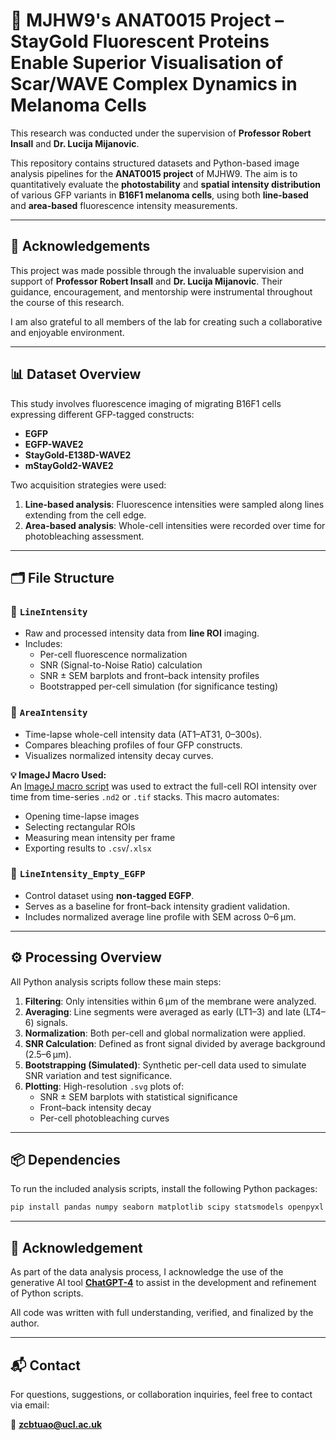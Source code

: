 # 🧪 MJHW9's ANAT0015 Project – StayGold Fluorescent Proteins Enable Superior Visualisation of Scar/WAVE Complex Dynamics in Melanoma Cells

This research was conducted under the supervision of **Professor Robert Insall** and **Dr. Lucija Mijanovic**.

This repository contains structured datasets and Python-based image analysis pipelines for the **ANAT0015 project** of MJHW9. The aim is to quantitatively evaluate the **photostability** and **spatial intensity distribution** of various GFP variants in **B16F1 melanoma cells**, using both **line-based** and **area-based** fluorescence intensity measurements.

---

## 🙏 Acknowledgements

This project was made possible through the invaluable supervision and support of **Professor Robert Insall** and **Dr. Lucija Mijanovic**. Their guidance, encouragement, and mentorship were instrumental throughout the course of this research.

I am also grateful to all members of the lab for creating such a collaborative and enjoyable environment.

---

## 📊 Dataset Overview

This study involves fluorescence imaging of migrating B16F1 cells expressing different GFP-tagged constructs:

- **EGFP**  
- **EGFP-WAVE2**  
- **StayGold-E138D-WAVE2**  
- **mStayGold2-WAVE2**

Two acquisition strategies were used:

1. **Line-based analysis**: Fluorescence intensities were sampled along lines extending from the cell edge.
2. **Area-based analysis**: Whole-cell intensities were recorded over time for photobleaching assessment.

---

## 🗂️ File Structure

### 🔹 `LineIntensity`
- Raw and processed intensity data from **line ROI** imaging.
- Includes:
  - Per-cell fluorescence normalization
  - SNR (Signal-to-Noise Ratio) calculation
  - SNR ± SEM barplots and front–back intensity profiles
  - Bootstrapped per-cell simulation (for significance testing)

### 🔹 `AreaIntensity`
- Time-lapse whole-cell intensity data (AT1–AT31, 0–300s).
- Compares bleaching profiles of four GFP constructs.
- Visualizes normalized intensity decay curves.

**💡 ImageJ Macro Used:**  
An [ImageJ macro script](AreaIntensity.ijm) was used to extract the full-cell ROI intensity over time from time-series `.nd2` or `.tif` stacks. This macro automates:
- Opening time-lapse images
- Selecting rectangular ROIs
- Measuring mean intensity per frame
- Exporting results to `.csv`/`.xlsx`

### 🔹 `LineIntensity_Empty_EGFP`
- Control dataset using **non-tagged EGFP**.
- Serves as a baseline for front–back intensity gradient validation.
- Includes normalized average line profile with SEM across 0–6 μm.

---

## ⚙️ Processing Overview

All Python analysis scripts follow these main steps:

1. **Filtering**: Only intensities within 6 μm of the membrane were analyzed.  
2. **Averaging**: Line segments were averaged as early (LT1–3) and late (LT4–6) signals.  
3. **Normalization**: Both per-cell and global normalization were applied.  
4. **SNR Calculation**: Defined as front signal divided by average background (2.5–6 μm).  
5. **Bootstrapping (Simulated)**: Synthetic per-cell data used to simulate SNR variation and test significance.  
6. **Plotting**: High-resolution `.svg` plots of:
   - SNR ± SEM barplots with statistical significance
   - Front–back intensity decay
   - Per-cell photobleaching curves

---

## 📦 Dependencies

To run the included analysis scripts, install the following Python packages:

```bash
pip install pandas numpy seaborn matplotlib scipy statsmodels openpyxl
```

---

## 🤖 Acknowledgement

As part of the data analysis process, I acknowledge the use of the generative AI tool **[ChatGPT-4](https://chatgpt.com)** to assist in the development and refinement of Python scripts.  

All code was written with full understanding, verified, and finalized by the author.

---

## 📬 Contact

For questions, suggestions, or collaboration inquiries, feel free to contact via email:

📧 **zcbtuao@ucl.ac.uk**
